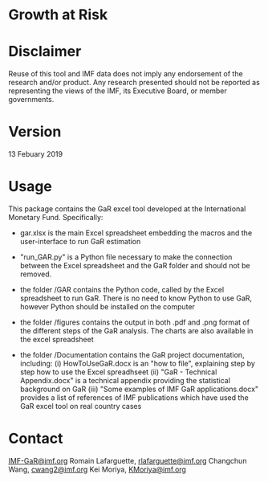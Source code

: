 # Growth at Risk

# Disclaimer

Reuse of this tool and IMF data does not imply any endorsement of the research and/or product. Any research presented should not be reported as representing the views of the IMF, its Executive Board, or member governments.

# Version 

13 Febuary 2019

# Usage

This package contains the GaR excel tool developed at the International Monetary Fund. Specifically:

- gar.xlsx is the main Excel spreadsheet embedding the macros and the user-interface to run GaR estimation

- "run_GAR.py" is a Python file necessary to make the connection between the Excel spreadsheet and the GaR folder and should not be removed. 

- the folder /GAR contains the Python code, called by the Excel spreadsheet to run GaR. There is no need to know Python to use GaR, however Python should be installed on the computer

- the folder /figures contains the output in both .pdf and .png format of the different steps of the GaR analysis. The charts are also available in the excel spreadsheet

- the folder /Documentation contains the GaR project documentation, including:
	(i) HowToUseGaR.docx is an "how to file", explaining step by step how to use the Excel spreadhseet
	(ii) "GaR - Technical Appendix.docx" is a technical appendix providing the statistical background on GaR
	(iii) "Some examples of IMF GaR applications.docx" provides a list of references of IMF publications which have used the GaR excel tool on real country cases

# Contact

IMF-GaR@imf.org
Romain Lafarguette, rlafarguette@imf.org
Changchun Wang, cwang2@imf.org
Kei Moriya, KMoriya@imf.org
